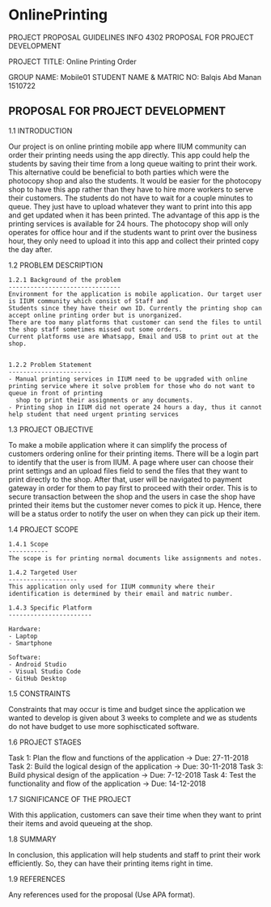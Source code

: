 ﻿# OnlinePrinting

PROJECT PROPOSAL GUIDELINES INFO 4302
PROPOSAL FOR PROJECT DEVELOPMENT


PROJECT TITLE: Online Printing Order

GROUP NAME: Mobile01
STUDENT NAME        &   MATRIC NO: 
Balqis Abd Manan	1510722


PROPOSAL FOR PROJECT DEVELOPMENT
--------------------------------

1.1 INTRODUCTION

Our project is on online printing mobile app where IIUM community can order their printing needs using the app directly. This app could help the students by 
saving their time from a long queue waiting to print their work. This alternative could be beneficial to both parties which were the photocopy shop and also 
the students. It would be easier for the photocopy shop to have this app rather than they have to hire more workers to serve their customers. The students do not
have to wait for a couple minutes to queue. They just have to upload whatever they want to print into this app and get updated when it has been printed. The advantage
of this app is the printing services is available for 24 hours. The photocopy shop will only operates for office hour and if the students want to print over
the business hour, they only need to  upload it into this app and collect their printed copy the day after. 


1.2 PROBLEM DESCRIPTION

    1.2.1 Background of the problem
    -------------------------------    
    Environment for the application is mobile application. Our target user is IIUM community which consist of Staff and 
    Students since they have their own ID. Currently the printing shop can accept online printing order but is unorganized.
    There are too many platforms that customer can send the files to until the shop staff sometimes missed out some orders.
    Current platforms use are Whatsapp, Email and USB to print out at the shop. 
    
    
    1.2.2 Problem Statement
    -----------------------
    - Manual printing services in IIUM need to be upgraded with online printing service where it solve problem for those who do not want to queue in front of printing
      shop to print their assignments or any documents.
    - Printing shop in IIUM did not operate 24 hours a day, thus it cannot help student that need urgent printing services


1.3 PROJECT OBJECTIVE

To make a mobile application where it can simplify the process of customers ordering online for their printing items.
There will be a login part to identify that the user is from IIUM. A page where user can choose their print settings and
an upload files field to send the files that they want to print directly to the shop. After that, user will be navigated 
to payment gateway in order for them to pay first to proceed with their order. This is to secure transaction between
the shop and the users in case the shop have printed their items but the customer never comes to pick it up. 
Hence, there will be a status order to notify the user on when they can pick up their item. 


1.4 PROJECT SCOPE

    1.4.1 Scope
    -----------
    The scope is for printing normal documents like assignments and notes. 

    1.4.2 Targeted User
    -------------------
    This application only used for IIUM community where their identification is determined by their email and matric number.

    1.4.3 Specific Platform
    -----------------------
    
    Hardware:
	- Laptop
	- Smartphone

    Software:
	- Android Studio
	- Visual Studio Code
	- GitHub Desktop


1.5 CONSTRAINTS

Constraints that may occur is time and budget since the application we wanted to develop 
is given about 3 weeks to complete and we as students do not have budget to use more sophiscticated
software.


1.6 PROJECT STAGES

Task 1: Plan the flow and functions of the application -> Due: 27-11-2018 
Task 2: Build the logical design of the application -> Due: 30-11-2018 
Task 3: Build physical design of the application -> Due: 7-12-2018
Task 4: Test the functionality and flow of the application -> Due: 14-12-2018 


1.7 SIGNIFICANCE OF THE PROJECT

With this application, customers can save their time when they want to print their items and avoid queueing at the shop.

1.8 SUMMARY

In conclusion, this application will help students and staff to print their work efficiently. So, they can have
their printing items right in time.


1.9 REFERENCES

Any references used for the proposal (Use APA format).
